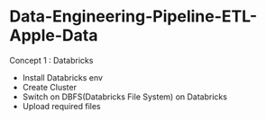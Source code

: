 # Data-Engineering-Pipeline-ETL-Apple-Data

Concept 1 : Databricks
- Install Databricks env
- Create Cluster
- Switch on DBFS(Databricks File System) on Databricks
- Upload required files
